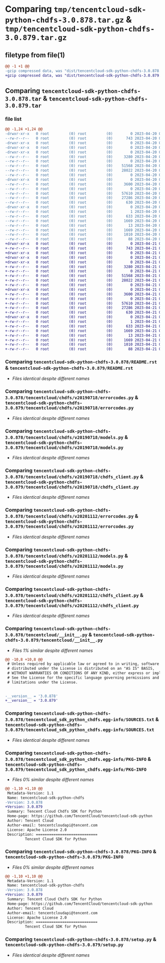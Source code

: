 # Comparing `tmp/tencentcloud-sdk-python-chdfs-3.0.878.tar.gz` & `tmp/tencentcloud-sdk-python-chdfs-3.0.879.tar.gz`

## filetype from file(1)

```diff
@@ -1 +1 @@
-gzip compressed data, was "dist/tencentcloud-sdk-python-chdfs-3.0.878.tar", last modified: Thu Apr 20 00:23:14 2023, max compression
+gzip compressed data, was "dist/tencentcloud-sdk-python-chdfs-3.0.879.tar", last modified: Fri Apr 21 00:39:40 2023, max compression
```

## Comparing `tencentcloud-sdk-python-chdfs-3.0.878.tar` & `tencentcloud-sdk-python-chdfs-3.0.879.tar`

### file list

```diff
@@ -1,24 +1,24 @@
-drwxr-xr-x   0 root         (0) root         (0)        0 2023-04-20 00:23:14.000000 tencentcloud-sdk-python-chdfs-3.0.878/
--rw-r--r--   0 root         (0) root         (0)      743 2023-04-20 00:23:14.000000 tencentcloud-sdk-python-chdfs-3.0.878/README.rst
-drwxr-xr-x   0 root         (0) root         (0)        0 2023-04-20 00:23:14.000000 tencentcloud-sdk-python-chdfs-3.0.878/tencentcloud/
-drwxr-xr-x   0 root         (0) root         (0)        0 2023-04-20 00:23:14.000000 tencentcloud-sdk-python-chdfs-3.0.878/tencentcloud/chdfs/
-drwxr-xr-x   0 root         (0) root         (0)        0 2023-04-20 00:23:14.000000 tencentcloud-sdk-python-chdfs-3.0.878/tencentcloud/chdfs/v20190718/
--rw-r--r--   0 root         (0) root         (0)     3280 2023-04-20 00:23:14.000000 tencentcloud-sdk-python-chdfs-3.0.878/tencentcloud/chdfs/v20190718/errorcodes.py
--rw-r--r--   0 root         (0) root         (0)        0 2023-04-20 00:23:14.000000 tencentcloud-sdk-python-chdfs-3.0.878/tencentcloud/chdfs/v20190718/__init__.py
--rw-r--r--   0 root         (0) root         (0)    51568 2023-04-20 00:23:14.000000 tencentcloud-sdk-python-chdfs-3.0.878/tencentcloud/chdfs/v20190718/models.py
--rw-r--r--   0 root         (0) root         (0)    28022 2023-04-20 00:23:14.000000 tencentcloud-sdk-python-chdfs-3.0.878/tencentcloud/chdfs/v20190718/chdfs_client.py
--rw-r--r--   0 root         (0) root         (0)        0 2023-04-20 00:23:14.000000 tencentcloud-sdk-python-chdfs-3.0.878/tencentcloud/chdfs/__init__.py
-drwxr-xr-x   0 root         (0) root         (0)        0 2023-04-20 00:23:14.000000 tencentcloud-sdk-python-chdfs-3.0.878/tencentcloud/chdfs/v20201112/
--rw-r--r--   0 root         (0) root         (0)     3600 2023-04-20 00:23:14.000000 tencentcloud-sdk-python-chdfs-3.0.878/tencentcloud/chdfs/v20201112/errorcodes.py
--rw-r--r--   0 root         (0) root         (0)        0 2023-04-20 00:23:14.000000 tencentcloud-sdk-python-chdfs-3.0.878/tencentcloud/chdfs/v20201112/__init__.py
--rw-r--r--   0 root         (0) root         (0)    57610 2023-04-20 00:23:14.000000 tencentcloud-sdk-python-chdfs-3.0.878/tencentcloud/chdfs/v20201112/models.py
--rw-r--r--   0 root         (0) root         (0)    27286 2023-04-20 00:23:14.000000 tencentcloud-sdk-python-chdfs-3.0.878/tencentcloud/chdfs/v20201112/chdfs_client.py
--rw-r--r--   0 root         (0) root         (0)      630 2023-04-20 00:23:14.000000 tencentcloud-sdk-python-chdfs-3.0.878/tencentcloud/__init__.py
-drwxr-xr-x   0 root         (0) root         (0)        0 2023-04-20 00:23:14.000000 tencentcloud-sdk-python-chdfs-3.0.878/tencentcloud_sdk_python_chdfs.egg-info/
--rw-r--r--   0 root         (0) root         (0)        1 2023-04-20 00:23:14.000000 tencentcloud-sdk-python-chdfs-3.0.878/tencentcloud_sdk_python_chdfs.egg-info/dependency_links.txt
--rw-r--r--   0 root         (0) root         (0)      633 2023-04-20 00:23:14.000000 tencentcloud-sdk-python-chdfs-3.0.878/tencentcloud_sdk_python_chdfs.egg-info/SOURCES.txt
--rw-r--r--   0 root         (0) root         (0)     1669 2023-04-20 00:23:14.000000 tencentcloud-sdk-python-chdfs-3.0.878/tencentcloud_sdk_python_chdfs.egg-info/PKG-INFO
--rw-r--r--   0 root         (0) root         (0)       13 2023-04-20 00:23:14.000000 tencentcloud-sdk-python-chdfs-3.0.878/tencentcloud_sdk_python_chdfs.egg-info/top_level.txt
--rw-r--r--   0 root         (0) root         (0)     1669 2023-04-20 00:23:14.000000 tencentcloud-sdk-python-chdfs-3.0.878/PKG-INFO
--rw-r--r--   0 root         (0) root         (0)     1010 2023-04-20 00:23:14.000000 tencentcloud-sdk-python-chdfs-3.0.878/setup.py
--rw-r--r--   0 root         (0) root         (0)       88 2023-04-20 00:23:14.000000 tencentcloud-sdk-python-chdfs-3.0.878/setup.cfg
+drwxr-xr-x   0 root         (0) root         (0)        0 2023-04-21 00:39:40.000000 tencentcloud-sdk-python-chdfs-3.0.879/
+-rw-r--r--   0 root         (0) root         (0)      743 2023-04-21 00:39:40.000000 tencentcloud-sdk-python-chdfs-3.0.879/README.rst
+drwxr-xr-x   0 root         (0) root         (0)        0 2023-04-21 00:39:40.000000 tencentcloud-sdk-python-chdfs-3.0.879/tencentcloud/
+drwxr-xr-x   0 root         (0) root         (0)        0 2023-04-21 00:39:40.000000 tencentcloud-sdk-python-chdfs-3.0.879/tencentcloud/chdfs/
+drwxr-xr-x   0 root         (0) root         (0)        0 2023-04-21 00:39:40.000000 tencentcloud-sdk-python-chdfs-3.0.879/tencentcloud/chdfs/v20190718/
+-rw-r--r--   0 root         (0) root         (0)     3280 2023-04-21 00:39:40.000000 tencentcloud-sdk-python-chdfs-3.0.879/tencentcloud/chdfs/v20190718/errorcodes.py
+-rw-r--r--   0 root         (0) root         (0)        0 2023-04-21 00:39:40.000000 tencentcloud-sdk-python-chdfs-3.0.879/tencentcloud/chdfs/v20190718/__init__.py
+-rw-r--r--   0 root         (0) root         (0)    51568 2023-04-21 00:39:40.000000 tencentcloud-sdk-python-chdfs-3.0.879/tencentcloud/chdfs/v20190718/models.py
+-rw-r--r--   0 root         (0) root         (0)    28022 2023-04-21 00:39:40.000000 tencentcloud-sdk-python-chdfs-3.0.879/tencentcloud/chdfs/v20190718/chdfs_client.py
+-rw-r--r--   0 root         (0) root         (0)        0 2023-04-21 00:39:40.000000 tencentcloud-sdk-python-chdfs-3.0.879/tencentcloud/chdfs/__init__.py
+drwxr-xr-x   0 root         (0) root         (0)        0 2023-04-21 00:39:40.000000 tencentcloud-sdk-python-chdfs-3.0.879/tencentcloud/chdfs/v20201112/
+-rw-r--r--   0 root         (0) root         (0)     3600 2023-04-21 00:39:40.000000 tencentcloud-sdk-python-chdfs-3.0.879/tencentcloud/chdfs/v20201112/errorcodes.py
+-rw-r--r--   0 root         (0) root         (0)        0 2023-04-21 00:39:40.000000 tencentcloud-sdk-python-chdfs-3.0.879/tencentcloud/chdfs/v20201112/__init__.py
+-rw-r--r--   0 root         (0) root         (0)    57610 2023-04-21 00:39:40.000000 tencentcloud-sdk-python-chdfs-3.0.879/tencentcloud/chdfs/v20201112/models.py
+-rw-r--r--   0 root         (0) root         (0)    27286 2023-04-21 00:39:40.000000 tencentcloud-sdk-python-chdfs-3.0.879/tencentcloud/chdfs/v20201112/chdfs_client.py
+-rw-r--r--   0 root         (0) root         (0)      630 2023-04-21 00:39:40.000000 tencentcloud-sdk-python-chdfs-3.0.879/tencentcloud/__init__.py
+drwxr-xr-x   0 root         (0) root         (0)        0 2023-04-21 00:39:40.000000 tencentcloud-sdk-python-chdfs-3.0.879/tencentcloud_sdk_python_chdfs.egg-info/
+-rw-r--r--   0 root         (0) root         (0)        1 2023-04-21 00:39:40.000000 tencentcloud-sdk-python-chdfs-3.0.879/tencentcloud_sdk_python_chdfs.egg-info/dependency_links.txt
+-rw-r--r--   0 root         (0) root         (0)      633 2023-04-21 00:39:40.000000 tencentcloud-sdk-python-chdfs-3.0.879/tencentcloud_sdk_python_chdfs.egg-info/SOURCES.txt
+-rw-r--r--   0 root         (0) root         (0)     1669 2023-04-21 00:39:40.000000 tencentcloud-sdk-python-chdfs-3.0.879/tencentcloud_sdk_python_chdfs.egg-info/PKG-INFO
+-rw-r--r--   0 root         (0) root         (0)       13 2023-04-21 00:39:40.000000 tencentcloud-sdk-python-chdfs-3.0.879/tencentcloud_sdk_python_chdfs.egg-info/top_level.txt
+-rw-r--r--   0 root         (0) root         (0)     1669 2023-04-21 00:39:40.000000 tencentcloud-sdk-python-chdfs-3.0.879/PKG-INFO
+-rw-r--r--   0 root         (0) root         (0)     1010 2023-04-21 00:39:40.000000 tencentcloud-sdk-python-chdfs-3.0.879/setup.py
+-rw-r--r--   0 root         (0) root         (0)       88 2023-04-21 00:39:40.000000 tencentcloud-sdk-python-chdfs-3.0.879/setup.cfg
```

### Comparing `tencentcloud-sdk-python-chdfs-3.0.878/README.rst` & `tencentcloud-sdk-python-chdfs-3.0.879/README.rst`

 * *Files identical despite different names*

### Comparing `tencentcloud-sdk-python-chdfs-3.0.878/tencentcloud/chdfs/v20190718/errorcodes.py` & `tencentcloud-sdk-python-chdfs-3.0.879/tencentcloud/chdfs/v20190718/errorcodes.py`

 * *Files identical despite different names*

### Comparing `tencentcloud-sdk-python-chdfs-3.0.878/tencentcloud/chdfs/v20190718/models.py` & `tencentcloud-sdk-python-chdfs-3.0.879/tencentcloud/chdfs/v20190718/models.py`

 * *Files identical despite different names*

### Comparing `tencentcloud-sdk-python-chdfs-3.0.878/tencentcloud/chdfs/v20190718/chdfs_client.py` & `tencentcloud-sdk-python-chdfs-3.0.879/tencentcloud/chdfs/v20190718/chdfs_client.py`

 * *Files identical despite different names*

### Comparing `tencentcloud-sdk-python-chdfs-3.0.878/tencentcloud/chdfs/v20201112/errorcodes.py` & `tencentcloud-sdk-python-chdfs-3.0.879/tencentcloud/chdfs/v20201112/errorcodes.py`

 * *Files identical despite different names*

### Comparing `tencentcloud-sdk-python-chdfs-3.0.878/tencentcloud/chdfs/v20201112/models.py` & `tencentcloud-sdk-python-chdfs-3.0.879/tencentcloud/chdfs/v20201112/models.py`

 * *Files identical despite different names*

### Comparing `tencentcloud-sdk-python-chdfs-3.0.878/tencentcloud/chdfs/v20201112/chdfs_client.py` & `tencentcloud-sdk-python-chdfs-3.0.879/tencentcloud/chdfs/v20201112/chdfs_client.py`

 * *Files identical despite different names*

### Comparing `tencentcloud-sdk-python-chdfs-3.0.878/tencentcloud/__init__.py` & `tencentcloud-sdk-python-chdfs-3.0.879/tencentcloud/__init__.py`

 * *Files 1% similar despite different names*

```diff
@@ -10,8 +10,8 @@
 # Unless required by applicable law or agreed to in writing, software
 # distributed under the License is distributed on an "AS IS" BASIS,
 # WITHOUT WARRANTIES OR CONDITIONS OF ANY KIND, either express or implied.
 # See the License for the specific language governing permissions and
 # limitations under the License.
 
 
-__version__ = '3.0.878'
+__version__ = '3.0.879'
```

### Comparing `tencentcloud-sdk-python-chdfs-3.0.878/tencentcloud_sdk_python_chdfs.egg-info/SOURCES.txt` & `tencentcloud-sdk-python-chdfs-3.0.879/tencentcloud_sdk_python_chdfs.egg-info/SOURCES.txt`

 * *Files identical despite different names*

### Comparing `tencentcloud-sdk-python-chdfs-3.0.878/tencentcloud_sdk_python_chdfs.egg-info/PKG-INFO` & `tencentcloud-sdk-python-chdfs-3.0.879/tencentcloud_sdk_python_chdfs.egg-info/PKG-INFO`

 * *Files 0% similar despite different names*

```diff
@@ -1,10 +1,10 @@
 Metadata-Version: 1.1
 Name: tencentcloud-sdk-python-chdfs
-Version: 3.0.878
+Version: 3.0.879
 Summary: Tencent Cloud Chdfs SDK for Python
 Home-page: https://github.com/TencentCloud/tencentcloud-sdk-python
 Author: Tencent Cloud
 Author-email: tencentcloudapi@tencent.com
 License: Apache License 2.0
 Description: ============================
         Tencent Cloud SDK for Python
```

### Comparing `tencentcloud-sdk-python-chdfs-3.0.878/PKG-INFO` & `tencentcloud-sdk-python-chdfs-3.0.879/PKG-INFO`

 * *Files 0% similar despite different names*

```diff
@@ -1,10 +1,10 @@
 Metadata-Version: 1.1
 Name: tencentcloud-sdk-python-chdfs
-Version: 3.0.878
+Version: 3.0.879
 Summary: Tencent Cloud Chdfs SDK for Python
 Home-page: https://github.com/TencentCloud/tencentcloud-sdk-python
 Author: Tencent Cloud
 Author-email: tencentcloudapi@tencent.com
 License: Apache License 2.0
 Description: ============================
         Tencent Cloud SDK for Python
```

### Comparing `tencentcloud-sdk-python-chdfs-3.0.878/setup.py` & `tencentcloud-sdk-python-chdfs-3.0.879/setup.py`

 * *Files identical despite different names*

